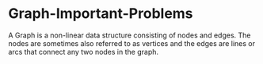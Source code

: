 # Graph-Important-Problems
A Graph is a non-linear data structure consisting of nodes and edges. The nodes are sometimes also referred to as vertices and the edges are lines or arcs that connect any two nodes in the graph.
